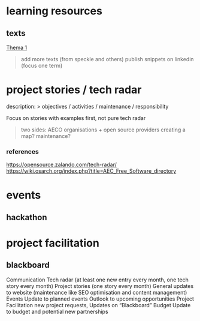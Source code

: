 # learning resources
## texts 
[Thema 1](texts.md)
> add more texts (from speckle and others)
> publish snippets on linkedin (focus one term)

# project stories / tech radar
description: > objectives / activities / maintenance / responsibility


Focus on stories with examples first, not pure tech radar
> two sides: AECO organisations + open source providers
> creating a map?
> maintenance?
### references
https://opensource.zalando.com/tech-radar/
https://wiki.osarch.org/index.php?title=AEC_Free_Software_directory

# events
## hackathon

# project facilitation
## blackboard

Communication
Tech radar (at least one new entry every month, one tech story every month)
Project stories (one story every month)
General updates to website (maintenance like SEO optimisation and content management)
Events
Update to planned events
Outlook to upcoming opportunities
Project Facilitation
new project requests, Updates on “Blackboard”
Budget
Update to budget and potential new partnerships
